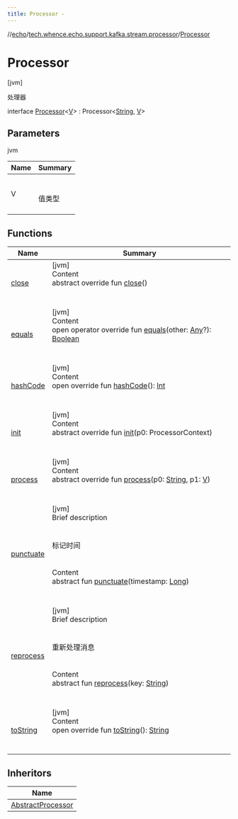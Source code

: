 ```yaml
---
title: Processor -
---
```

//[echo](../../index.md)/[tech.whence.echo.support.kafka.stream.processor](../index.md)/[Processor](index.md)



# Processor  
 [jvm] 

处理器

interface [Processor](index.md)<[V](index.md)> : Processor<[String](https://kotlinlang.org/api/latest/jvm/stdlib/kotlin/-string/index.html), [V](index.md)>    


## Parameters  
  
jvm  
  
|  Name|  Summary| 
|---|---|
| V| <br><br>值类型<br><br>
  


## Functions  
  
|  Name|  Summary| 
|---|---|
| [close](index.md#org.apache.kafka.streams.processor/Processor/close/#/PointingToDeclaration/)| [jvm]  <br>Content  <br>abstract override fun [close](index.md#org.apache.kafka.streams.processor/Processor/close/#/PointingToDeclaration/)()  <br><br><br>
| [equals](../../tech.whence.echo.webclient.response.exception/-response-unrecognized-exception/index.md#kotlin/Any/equals/#kotlin.Any?/PointingToDeclaration/)| [jvm]  <br>Content  <br>open operator override fun [equals](../../tech.whence.echo.webclient.response.exception/-response-unrecognized-exception/index.md#kotlin/Any/equals/#kotlin.Any?/PointingToDeclaration/)(other: [Any](https://kotlinlang.org/api/latest/jvm/stdlib/kotlin/-any/index.html)?): [Boolean](https://kotlinlang.org/api/latest/jvm/stdlib/kotlin/-boolean/index.html)  <br><br><br>
| [hashCode](../../tech.whence.echo.webclient.response.exception/-response-unrecognized-exception/index.md#kotlin/Any/hashCode/#/PointingToDeclaration/)| [jvm]  <br>Content  <br>open override fun [hashCode](../../tech.whence.echo.webclient.response.exception/-response-unrecognized-exception/index.md#kotlin/Any/hashCode/#/PointingToDeclaration/)(): [Int](https://kotlinlang.org/api/latest/jvm/stdlib/kotlin/-int/index.html)  <br><br><br>
| [init](index.md#org.apache.kafka.streams.processor/Processor/init/#org.apache.kafka.streams.processor.ProcessorContext/PointingToDeclaration/)| [jvm]  <br>Content  <br>abstract override fun [init](index.md#org.apache.kafka.streams.processor/Processor/init/#org.apache.kafka.streams.processor.ProcessorContext/PointingToDeclaration/)(p0: ProcessorContext)  <br><br><br>
| [process](index.md#org.apache.kafka.streams.processor/Processor/process/#kotlin.String#TypeParam(bounds=[kotlin.Any?])/PointingToDeclaration/)| [jvm]  <br>Content  <br>abstract override fun [process](index.md#org.apache.kafka.streams.processor/Processor/process/#kotlin.String#TypeParam(bounds=[kotlin.Any?])/PointingToDeclaration/)(p0: [String](https://kotlinlang.org/api/latest/jvm/stdlib/kotlin/-string/index.html), p1: [V](index.md))  <br><br><br>
| [punctuate](punctuate.md)| [jvm]  <br>Brief description  <br><br><br>标记时间<br><br>  <br>Content  <br>abstract fun [punctuate](punctuate.md)(timestamp: [Long](https://kotlinlang.org/api/latest/jvm/stdlib/kotlin/-long/index.html))  <br><br><br>
| [reprocess](reprocess.md)| [jvm]  <br>Brief description  <br><br><br>重新处理消息<br><br>  <br>Content  <br>abstract fun [reprocess](reprocess.md)(key: [String](https://kotlinlang.org/api/latest/jvm/stdlib/kotlin/-string/index.html))  <br><br><br>
| [toString](../../tech.whence.echo.webclient.response.exception/-response-unrecognized-exception/index.md#kotlin/Any/toString/#/PointingToDeclaration/)| [jvm]  <br>Content  <br>open override fun [toString](../../tech.whence.echo.webclient.response.exception/-response-unrecognized-exception/index.md#kotlin/Any/toString/#/PointingToDeclaration/)(): [String](https://kotlinlang.org/api/latest/jvm/stdlib/kotlin/-string/index.html)  <br><br><br>


## Inheritors  
  
|  Name| 
|---|
| [AbstractProcessor](../-abstract-processor/index.md)

